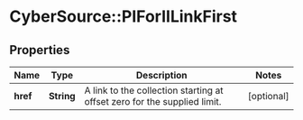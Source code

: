 # CyberSource::PIForIILinkFirst

## Properties
Name | Type | Description | Notes
------------ | ------------- | ------------- | -------------
**href** | **String** | A link to the collection starting at offset zero for the supplied limit. | [optional] 


